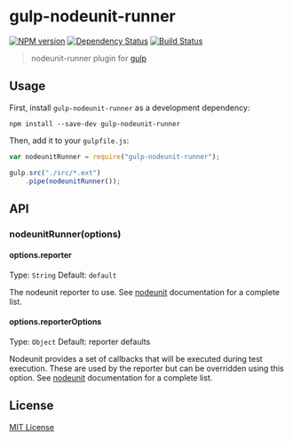 # gulp-nodeunit-runner
[![NPM version][npm-image]][npm-url] [![Dependency Status][depstat-image]][depstat-url] [![Build Status][travis-image]][travis-url]

> nodeunit-runner plugin for [gulp](https://github.com/wearefractal/gulp)

## Usage

First, install `gulp-nodeunit-runner` as a development dependency:

```shell
npm install --save-dev gulp-nodeunit-runner
```

Then, add it to your `gulpfile.js`:

```javascript
var nodeunitRunner = require("gulp-nodeunit-runner");

gulp.src("./src/*.ext")
	.pipe(nodeunitRunner());
```

## API

### nodeunitRunner(options)

#### options.reporter
Type: `String`
Default: `default`

The nodeunit reporter to use. See [nodeunit](https://github.com/caolan/nodeunit) documentation for a complete list.

#### options.reporterOptions
Type: `Object`
Default: reporter defaults

Nodeunit provides a set of callbacks that will be executed during test execution. These are used by the reporter but can be overridden using this option. See [nodeunit](https://github.com/caolan/nodeunit) documentation for a complete list.

## License

[MIT License](http://en.wikipedia.org/wiki/MIT_License)

[npm-url]: https://npmjs.org/package/gulp-nodeunit-runner
[npm-image]: https://badge.fury.io/js/gulp-nodeunit-runner.png

[travis-url]: http://travis-ci.org/baer/gulp-nodeunit-runner
[travis-image]: https://secure.travis-ci.org/baer/gulp-nodeunit-runner.png?branch=master

[depstat-url]: https://david-dm.org/baer/gulp-nodeunit-runner
[depstat-image]: https://david-dm.org/baer/gulp-nodeunit-runner.png
